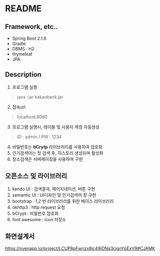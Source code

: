 # README  

## Framework, etc..
- Spring Boot 2.1.6  
- Gradle  
- DBMS : H2  
- thymeleaf
- JPA

## Description  
1. 프로그램 실행 
>java -jar kakaobank.jar

2. 접속url 
>localhost:8080

3. 프로그램 실행시, 테이블 및 사용자 계정 자동생성
>ID : admin / PW : 1234

4. 비밀번호는 **bCrytp** 라이브러리를 사용하여 암호화
5. 인기검색어는 첫 검색 후, 히스토리 생성되며 활성화
6. 장소검색은 서버페이징을 사용하여 구현

## 오픈소스 및 라이브러리
1. kendo UI : 검색결과, 페이지네이션, 버튼 구현
2. semantic UI : UI디자인 및 인기검색어 창 구현
3. bootstrap : 1,2 번 라이브러리를 위한 베이스 라이브러리
4. okhttp3 : http request 요청 
5. bCrypt : 비밀번호 암호화
6. font awesome : icon 저장소 

## 화면설계서
https://ovenapp.io/project/LCUP8pFwrjzx8jc49jDNq3cignYpExV9#CJAMK